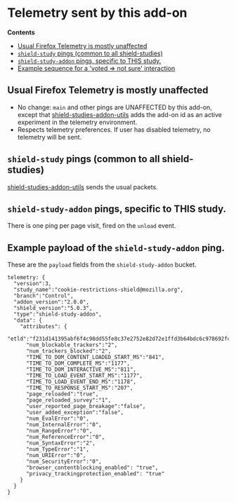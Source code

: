 # Telemetry sent by this add-on

<!-- START doctoc generated TOC please keep comment here to allow auto update -->

<!-- DON'T EDIT THIS SECTION, INSTEAD RE-RUN doctoc TO UPDATE -->

**Contents**

* [Usual Firefox Telemetry is mostly unaffected](#usual-firefox-telemetry-is-mostly-unaffected)
* [`shield-study` pings (common to all shield-studies)](#shield-study-pings-common-to-all-shield-studies)
* [`shield-study-addon` pings, specific to THIS study.](#shield-study-addon-pings-specific-to-this-study)
* [Example sequence for a 'voted => not sure' interaction](#example-payload-of-the-shield-study-addon-ping)

<!-- END doctoc generated TOC please keep comment here to allow auto update -->

## Usual Firefox Telemetry is mostly unaffected

* No change: `main` and other pings are UNAFFECTED by this add-on, except that [shield-studies-addon-utils](https://github.com/mozilla/shield-studies-addon-utils) adds the add-on id as an active experiment in the telemetry environment.
* Respects telemetry preferences. If user has disabled telemetry, no telemetry will be sent.

## `shield-study` pings (common to all shield-studies)

[shield-studies-addon-utils](https://github.com/mozilla/shield-studies-addon-utils) sends the usual packets.

## `shield-study-addon` pings, specific to THIS study.

There is one ping per page visit, fired on the `unload` event.

## Example payload of the `shield-study-addon` ping.

These are the `payload` fields from the `shield-study-addon` bucket.

```
telemetry: {
  "version":3,
  "study_name":"cookie-restrictions-shield@mozilla.org",
  "branch":"Control",
  "addon_version":"2.0.0",
  "shield_version":"5.0.3",
  "type":"shield-study-addon",
  "data": {
    "attributes": {
      "etld":"f231d141395abf6f4c98dd55fe8c37e2752e82d72e1ffd3b64bdc6c978692fc6",
      "num_blockable_trackers":"2",
      "num_trackers_blocked":"2",
      "TIME_TO_DOM_CONTENT_LOADED_START_MS":"841",
      "TIME_TO_DOM_COMPLETE_MS":"1177",
      "TIME_TO_DOM_INTERACTIVE_MS":"811",
      "TIME_TO_LOAD_EVENT_START_MS":"1177",
      "TIME_TO_LOAD_EVENT_END_MS":"1178",
      "TIME_TO_RESPONSE_START_MS":"207",
      "page_reloaded":"true",
      "page_reloaded_survey":"1",
      "user_reported_page_breakage":"false",
      "user_added_exception":"false",
      "num_EvalError":"0",
      "num_InternalError":"0",
      "num_RangeError":"0",
      "num_ReferenceError":"0",
      "num_SyntaxError":"2",
      "num_TypeError":"1",
      "num_URIError":"0",
      "num_SecurityError":"0",
      "browser_contentblocking_enabled": "true",
      "privacy_trackingprotection_enabled": "true"
    }
  }
}
```
